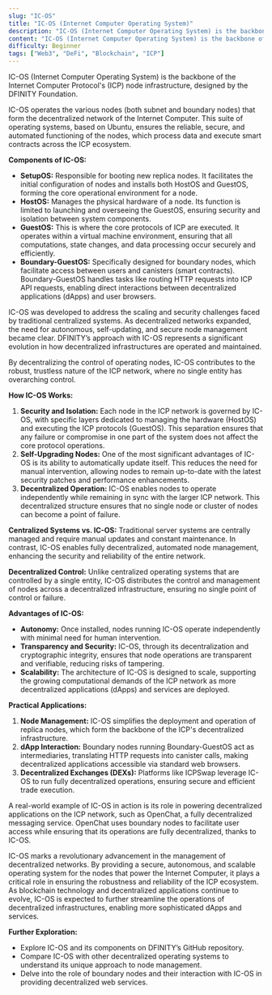 ```yaml
---
slug: "IC-OS"
title: "IC-OS (Internet Computer Operating System)"
description: "IC-OS (Internet Computer Operating System) is the backbone of the Internet Computer Protocol's (ICP) node infrastructure, designed by the DFINITY Foundation"
content: "IC-OS (Internet Computer Operating System) is the backbone of the Internet Computer Protocol's (ICP) node infrastructure, designed by the DFINITY Foundation."
difficulty: Beginner
tags: ["Web3", "DeFi", "Blockchain", "ICP"]
---
```

IC-OS (Internet Computer Operating System) is the backbone of the Internet Computer Protocol's (ICP) node infrastructure, designed by the DFINITY Foundation.

IC-OS operates the various nodes (both subnet and boundary nodes) that form the decentralized network of the Internet Computer. This suite of operating systems, based on Ubuntu, ensures the reliable, secure, and automated functioning of the nodes, which process data and execute smart contracts across the ICP ecosystem.

**Components of IC-OS:**

- **SetupOS:** Responsible for booting new replica nodes. It facilitates the initial configuration of nodes and installs both HostOS and GuestOS, forming the core operational environment for a node.
- **HostOS:** Manages the physical hardware of a node. Its function is limited to launching and overseeing the GuestOS, ensuring security and isolation between system components.
- **GuestOS:** This is where the core protocols of ICP are executed. It operates within a virtual machine environment, ensuring that all computations, state changes, and data processing occur securely and efficiently.
- **Boundary-GuestOS:** Specifically designed for boundary nodes, which facilitate access between users and canisters (smart contracts). Boundary-GuestOS handles tasks like routing HTTP requests into ICP API requests, enabling direct interactions between decentralized applications (dApps) and user browsers.

IC-OS was developed to address the scaling and security challenges faced by traditional centralized systems. As decentralized networks expanded, the need for autonomous, self-updating, and secure node management became clear. DFINITY’s approach with IC-OS represents a significant evolution in how decentralized infrastructures are operated and maintained.

By decentralizing the control of operating nodes, IC-OS contributes to the robust, trustless nature of the ICP network, where no single entity has overarching control.

**How IC-OS Works:**

1. **Security and Isolation:** Each node in the ICP network is governed by IC-OS, with specific layers dedicated to managing the hardware (HostOS) and executing the ICP protocols (GuestOS). This separation ensures that any failure or compromise in one part of the system does not affect the core protocol operations.
2. **Self-Upgrading Nodes:** One of the most significant advantages of IC-OS is its ability to automatically update itself. This reduces the need for manual intervention, allowing nodes to remain up-to-date with the latest security patches and performance enhancements.
3. **Decentralized Operation:** IC-OS enables nodes to operate independently while remaining in sync with the larger ICP network. This decentralized structure ensures that no single node or cluster of nodes can become a point of failure.

**Centralized Systems vs. IC-OS:** Traditional server systems are centrally managed and require manual updates and constant maintenance. In contrast, IC-OS enables fully decentralized, automated node management, enhancing the security and reliability of the entire network.

**Decentralized Control:** Unlike centralized operating systems that are controlled by a single entity, IC-OS distributes the control and management of nodes across a decentralized infrastructure, ensuring no single point of control or failure.

**Advantages of IC-OS:**

- **Autonomy:** Once installed, nodes running IC-OS operate independently with minimal need for human intervention.
- **Transparency and Security:** IC-OS, through its decentralization and cryptographic integrity, ensures that node operations are transparent and verifiable, reducing risks of tampering.
- **Scalability:** The architecture of IC-OS is designed to scale, supporting the growing computational demands of the ICP network as more decentralized applications (dApps) and services are deployed.

**Practical Applications:**

1. **Node Management:** IC-OS simplifies the deployment and operation of replica nodes, which form the backbone of the ICP's decentralized infrastructure.
2. **dApp Interaction:** Boundary nodes running Boundary-GuestOS act as intermediaries, translating HTTP requests into canister calls, making decentralized applications accessible via standard web browsers.
3. **Decentralized Exchanges (DEXs):** Platforms like ICPSwap leverage IC-OS to run fully decentralized operations, ensuring secure and efficient trade execution.

A real-world example of IC-OS in action is its role in powering decentralized applications on the ICP network, such as OpenChat, a fully decentralized messaging service. OpenChat uses boundary nodes to facilitate user access while ensuring that its operations are fully decentralized, thanks to IC-OS.

IC-OS marks a revolutionary advancement in the management of decentralized networks. By providing a secure, autonomous, and scalable operating system for the nodes that power the Internet Computer, it plays a critical role in ensuring the robustness and reliability of the ICP ecosystem. As blockchain technology and decentralized applications continue to evolve, IC-OS is expected to further streamline the operations of decentralized infrastructures, enabling more sophisticated dApps and services.

**Further Exploration:**

- Explore IC-OS and its components on DFINITY’s GitHub repository.
- Compare IC-OS with other decentralized operating systems to understand its unique approach to node management.
- Delve into the role of boundary nodes and their interaction with IC-OS in providing decentralized web services.
